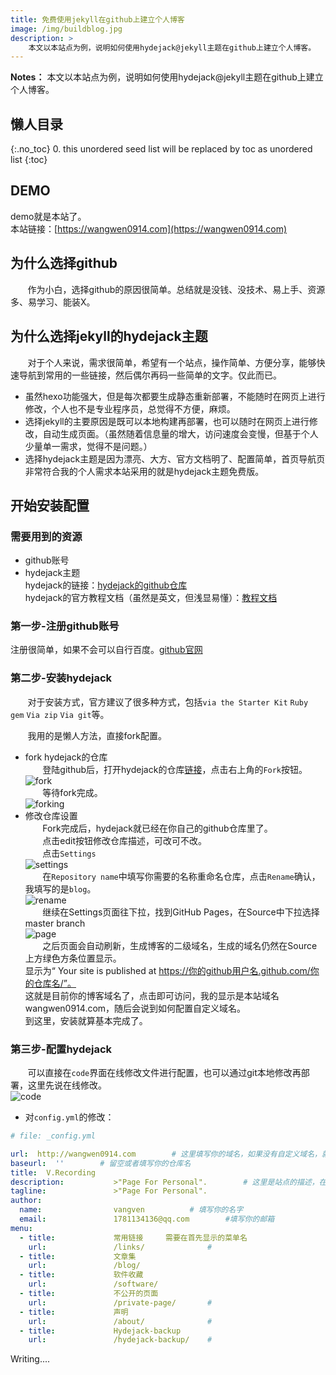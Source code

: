 ```yaml
---
title: 免费使用jekyll在github上建立个人博客
image: /img/buildblog.jpg
description: >
    本文以本站点为例，说明如何使用hydejack@jekyll主题在github上建立个人博客。
---
```


**Notes：**
本文以本站点为例，说明如何使用hydejack@jekyll主题在github上建立个人博客。

## 懒人目录
{:.no_toc}
0. this unordered seed list will be replaced by toc as unordered list
{:toc}

## DEMO
demo就是本站了。  
本站链接：[https://wangwen0914.com](https://wangwen0914.com)
## 为什么选择github
&#160; &#160; &#160; &#160;作为小白，选择github的原因很简单。总结就是没钱、没技术、易上手、资源多、易学习、能装X。
## 为什么选择jekyll的hydejack主题
&#160; &#160; &#160; &#160;对于个人来说，需求很简单，希望有一个站点，操作简单、方便分享，能够快速导航到常用的一些链接，然后偶尔再码一些简单的文字。仅此而已。
- 虽然hexo功能强大，但是每次都要生成静态重新部署，不能随时在网页上进行修改，个人也不是专业程序员，总觉得不方便，麻烦。
- 选择jekyll的主要原因是既可以本地构建再部署，也可以随时在网页上进行修改，自动生成页面。（虽然随着信息量的增大，访问速度会变慢，但基于个人少量单一需求，觉得不是问题。）
- 选择hydejack主题是因为漂亮、大方、官方文档明了、配置简单，首页导航页非常符合我的个人需求本站采用的就是hydejack主题免费版。
## 开始安装配置
### 需要用到的资源
- github账号  
- hydejack主题  
hydejack的链接：[hydejack的github仓库][hydejack]  
hydejack的官方教程文档（虽然是英文，但浅显易懂）：[教程文档][readme]  

### 第一步-注册github账号
注册很简单，如果不会可以自行百度。[github官网][github]
### 第二步-安装hydejack
&#160; &#160; &#160; &#160;对于安装方式，官方建议了很多种方式，包括`via the Starter Kit` `Ruby gem` `Via zip` `Via git`等。  

&#160; &#160; &#160; &#160;我用的是懒人方法，直接fork配置。
- fork hydejack的仓库  
&#160; &#160; &#160; &#160;登陆github后，打开hydejack的仓库[链接][hydejack]，点击右上角的`Fork`按钮。  
![fork](https://wangwen0914.com/img/buildblog/fork.jpg)  
&#160; &#160; &#160; &#160;等待fork完成。  
![forking](http://wangwen0914.com/img/buildblog/forking.jpg)  
- 修改仓库设置  
&#160; &#160; &#160; &#160;Fork完成后，hydejack就已经在你自己的github仓库里了。  
&#160; &#160; &#160; &#160;点击edit按钮修改仓库描述，可改可不改。  
&#160; &#160; &#160; &#160;点击`Settings`  
![settings](http://wangwen0914.com/img/buildblog/setting.jpg)  
&#160; &#160; &#160; &#160;在`Repository name`中填写你需要的名称重命名仓库，点击`Rename`确认，我填写的是`blog`。  
![rename](http://wangwen0914.com/img/buildblog/rename.jpg)   
&#160; &#160; &#160; &#160;继续在Settings页面往下拉，找到GitHub Pages，在Source中下拉选择master branch    
![page](http://wangwen0914.com/img/buildblog/page.jpg)   
&#160; &#160; &#160; &#160;之后页面会自动刷新，生成博客的二级域名，生成的域名仍然在Source上方绿色方条位置显示。  
显示为“ Your site is published at https://你的github用户名.github.com/你的仓库名/”。  
这就是目前你的博客域名了，点击即可访问，我的显示是本站域名wangwen0914.com，随后会说到如何配置自定义域名。  
到这里，安装就算基本完成了。  
### 第三步-配置hydejack  
&#160; &#160; &#160; &#160;可以直接在`code`界面在线修改文件进行配置，也可以通过git本地修改再部署，这里先说在线修改。  
![code](https://wangwen0914.com/img/buildblog/code.jpg)  
- 对`config.yml`的修改：  
~~~yml
# file: _config.yml

url:  http://wangwen0914.com		# 这里填写你的域名，如果没有自定义域名，就填写https://你的用户名.github.io
baseurl:  ''		# 留空或者填写你的仓库名
title:  V.Recording
description:           >"Page For Personal".		# 这里是站点的描述，在首页中显示
tagline:               >"Page For Personal".
author:
  name:                vangven			# 填写你的名字
  email:               1781134136@qq.com		#填写你的邮箱
menu:
  - title:             常用链接		需要在首先显示的菜单名
    url:               /links/				# 
  - title:             文章集
    url:               /blog/
  - title:             软件收藏
    url:               /software/
  - title:             不公开的页面
    url:               /private-page/		# 
  - title:             声明
    url:               /about/				# 
  - title:             Hydejack-backup
    url:               /hydejack-backup/	#
~~~










Writing....


[github]: https://github.com/
[hydejack]: https://github.com/qwtel/hydejack-starter-kit
[readme]: https://hydejack.com/docs/
